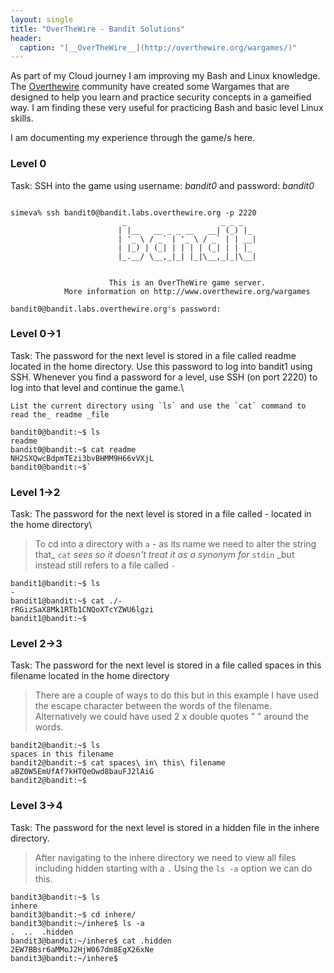 ```yaml
---
layout: single
title: "OverTheWire - Bandit Solutions"
header:
  caption: "[__OverTheWire__](http://overthewire.org/wargames/)"
---
```


As part of my Cloud journey I am improving my Bash and Linux knowledge.
The [Overthewire](https://overthewire.org/wargames/) community have created some Wargames that are designed to help you learn and practice security concepts in a gameified way.  I am finding these very useful for practicing Bash and basic level Linux skills.

I am documenting my experience through the game/s here.

### Level 0

Task: SSH into the game using username: _bandit0_ and password: _bandit0_

```console

simeva% ssh bandit0@bandit.labs.overthewire.org -p 2220
                         _                     _ _ _
                        | |__   __ _ _ __   __| (_) |_
                        | '_ \ / _` | '_ \ / _` | | __|
                        | |_) | (_| | | | | (_| | | |_
                        |_.__/ \__,_|_| |_|\__,_|_|\__|


                      This is an OverTheWire game server.
            More information on http://www.overthewire.org/wargames

bandit0@bandit.labs.overthewire.org's password:
```

### Level 0->1

Task: The password for the next level is stored in a file called readme located in the home directory. Use this password to log into bandit1 using SSH. Whenever you find a password for a level, use SSH (on port 2220) to log into that level and continue the game.\

```text
List the current directory using `ls` and use the `cat` command to read the_ readme _file
```

```console
bandit0@bandit:~$ ls
readme
bandit0@bandit:~$ cat readme
NH2SXQwcBdpmTEzi3bvBHMM9H66vVXjL
bandit0@bandit:~$`
```

### Level 1->2

Task: The password for the next level is stored in a file called - located in the home directory\

>To cd into a directory with `a` - as its name we need to alter the string that_ `cat` _sees so it doesn't treat it as a synonym for_ `stdin` _but instead still refers to a file called `-`

```console
bandit1@bandit:~$ ls
-
bandit1@bandit:~$ cat ./-
rRGizSaX8Mk1RTb1CNQoXTcYZWU6lgzi
bandit1@bandit:~$
```

### Level 2->3

Task: The password for the next level is stored in a file called spaces in this filename located in the home directory

>There are a couple of ways to do this but in this example I have used the escape character between the words of the filename. Alternatively we could have used 2 x double quotes " " around the words.

```console
bandit2@bandit:~$ ls
spaces in this filename
bandit2@bandit:~$ cat spaces\ in\ this\ filename
aBZ0W5EmUfAf7kHTQeOwd8bauFJ2lAiG
bandit2@bandit:~$
```

### Level 3->4

Task: The password for the next level is stored in a hidden file in the inhere directory.

> After navigating to the inhere directory we need to view all files including hidden starting with a `.` Using the `ls -a` option we can do this.

```console
bandit3@bandit:~$ ls
inhere
bandit3@bandit:~$ cd inhere/
bandit3@bandit:~/inhere$ ls -a
.  ..  .hidden
bandit3@bandit:~/inhere$ cat .hidden
2EW7BBsr6aMMoJ2HjW067dm8EgX26xNe
bandit3@bandit:~/inhere$
```






